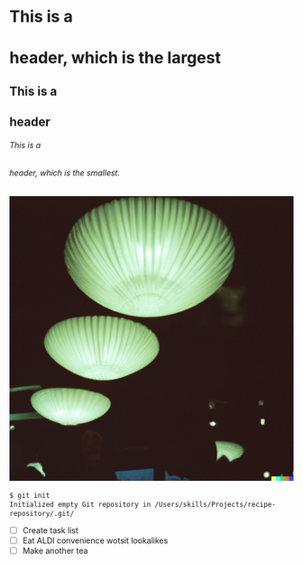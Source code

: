 # This is a <h1> header, which is the largest
## This is a <h2> header
###### This is a <h6> header, which is the smallest.

![Image of mushroom medusa globes](https://github.com/JoyAurora/communicate-using-markdown/blob/main/images/fish.png)

```
$ git init 
Initialized empty Git repository in /Users/skills/Projects/recipe-repository/.git/
```

- [ ] Create task list
- [ ] Eat ALDI convenience wotsit lookalikes
- [ ] Make another tea
